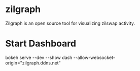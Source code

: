 # zilgraph
Zilgraph is an open source tool for visualizing zilswap activity.

# Start Dashboard
bokeh serve --dev --show dash --allow-websocket-origin="zilgraph.ddns.net"
